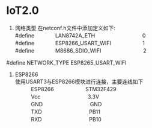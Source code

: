 # IoT2.0

1. 网络类型
    在netconf.h文件中添加定义如下:  
#define　　　　LAN8742A_ETH　　　　　　　　　0  
#define　　　　ESP8266_USART_WIFI　　　　　　1  
#define　　　　M8686_SDIO_WIFI　　　　　　　　2  
  
#define NETWORK_TYPE            ESP8265_USART_WIFI    

1. ESP8266  
    使用USART3与ESP8266模块进行连接，主要连线如下  
　　　ESP8266　　　　　　STM32F429  
　　　Vcc　　　　　　　　　3.3V  
　　　GND　　　　　　　　　GND  
　　　TXD　　　　　　　　　PB11  
　　　RXD　　　　　　　　　PB10  
